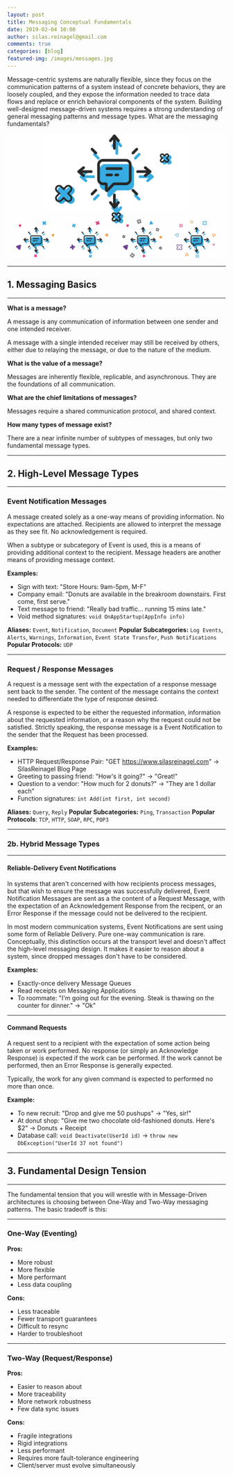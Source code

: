 ```yaml
---
layout: post
title: Messaging Conceptual Fundamentals
date: 2019-02-04 10:00
author: silas.reinagel@gmail.com
comments: true
categories: [blog]
featured-img: /images/messages.jpg
---
```


Message-centric systems are naturally flexible, since they focus on the communication patterns of a system instead of concrete behaviors, they are loosely coupled, and they expose the information needed to trace data flows and replace or enrich behavioral components of the system. Building well-designed message-driven systems requires a strong understanding of general messaging patterns and message types. What are the messaging fundamentals?

<img src="/images/messages.jpg" alt="Abstract Messages Picture" />

----

## 1. Messaging Basics

----

**What is a message?**

A message is any communication of information between one sender and one intended receiver. 

A message with a single intended receiver may still be received by others, either due to relaying the message, or due to the nature of the medium.

**What is the value of a message?**

Messages are inherently flexible, replicable, and asynchronous. They are the foundations of all communication. 

**What are the chief limitations of messages?**

Messages require a shared communication protocol, and shared context. 

**How many types of message exist?**

There are a near infinite number of subtypes of messages, but only two fundamental message types.

----

## 2. High-Level Message Types

----

### Event Notification Messages

A message created solely as a one-way means of providing information. No expectations are attached. Recipients are allowed to interpret the message as they see fit. No acknowledgement is required. 

When a subtype or subcategory of Event is used, this is a means of providing additional context to the recipient. Message headers are another means of providing message context.

**Examples:**
- Sign with text: "Store Hours: 9am-5pm, M-F"
- Company email: "Donuts are available in the breakroom downstairs. First come, first serve."
- Text message to friend: "Really bad traffic... running 15 mins late."
- Void method signatures: ```void OnAppStartup(AppInfo info)```

**Aliases:** `Event`, `Notification`, `Document`
**Popular Subcategories:** `Log Events`, `Alerts`, `Warnings`, `Information`, `Event State Transfer`, `Push Notifications`
**Popular Protocols:** `UDP`

----

### Request / Response Messages

A request is a message sent with the expectation of a response message sent back to the sender. The content of the message contains the context needed to differentiate the type of response desired. 

A response is expected to be either the requested information, information about the requested information, or a reason why the request could not be satisfied. Strictly speaking, the response message is a Event Notification to the sender that the Request has been processed.

**Examples:**
- HTTP Request/Response Pair: "GET https://www.silasreinagel.com" -> SilasReinagel Blog Page
- Greeting to passing friend: "How's it going?" -> "Great!"
- Question to a vendor: "How much for 2 donuts?" -> "They are 1 dollar each"
- Function signatures: ```int Add(int first, int second)```

**Aliases:** `Query`, `Reply`
**Popular Subcategories:** `Ping`, `Transaction`
**Popular Protocols**: `TCP`, `HTTP`, `SOAP`, `RPC`, `POP3`

----

### 2b. Hybrid Message Types

----

#### Reliable-Delivery Event Notifications

In systems that aren't concerned with how recipients process messages, but that wish to ensure the message was successfully delivered, Event Notification Messages are sent as a the content of a Request Message, with the expectation of an Acknowledgement Response from the recipent, or an Error Response if the message could not be delivered to the recipient. 

In most modern communication systems, Event Notifications are sent using some form of Reliable Delivery. Pure one-way communication is rare. Conceptually, this distinction occurs at the transport level and doesn't affect the high-level messaging design. It makes it easier to reason about a system, since dropped messages don't have to be considered.

**Examples:**
- Exactly-once delivery Message Queues
- Read receipts on Messaging Applications
- To roommate: "I'm going out for the evening. Steak is thawing on the counter for dinner." -> "Ok"

----

#### Command Requests

A request sent to a recipient with the expectation of some action being taken or work performed. No response (or simply an Acknowledge Response) is expected if the work can be performed. If the work cannot be performed, then an Error Response is generally expected.

Typically, the work for any given command is expected to performed no more than once.

**Example:**
- To new recruit: "Drop and give me 50 pushups" -> "Yes, sir!"
- At donut shop: "Give me two chocolate old-fashioned donuts. Here's $2" -> Donuts + Receipt
- Database call: `void Deactivate(UserId id)` -> `throw new DbException("UserId 37 not found")`

----

## 3. Fundamental Design Tension

----

The fundamental tension that you will wrestle with in Message-Driven architectures is choosing between One-Way and Two-Way messaging patterns. The basic tradeoff is this:

----

### One-Way (Eventing)

**Pros:**
  - More robust
  - More flexible
  - More performant
  - Less data coupling

**Cons:**
  - Less traceable
  - Fewer transport guarantees
  - Difficult to resync
  - Harder to troubleshoot


----

### Two-Way (Request/Response)

**Pros:**
  - Easier to reason about
  - More traceability
  - More network robustness
  - Few data sync issues

**Cons:**
  - Fragile integrations
  - Rigid integrations
  - Less performant
  - Requires more fault-tolerance engineering
  - Client/server must evolve simultaneously


